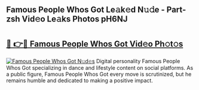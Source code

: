 ## Famous People Whos Got Le𝚊k𝚎d N𝚞𝚍e - Part-zsh Vid𝚎o Le𝚊ks Photos pH6NJ

# <h2><a href="http://fbce7v.evod.top/?m=Famous+People+Whos+Got">🔗 👉🔴 Famous People Whos Got Vid𝚎o Ph𝚘t𝚘s</a></h2>

[![Famous People Whos Got N𝚞d𝚎s](https://i.imgur.com/8V9OHl7.gif)](http://fbce7v.evod.top/?m=Famous+People+Whos+Got)
Digital personality Famous People Whos Got specializing in dance and lifestyle content on social platforms. As a public figure, Famous People Whos Got every move is scrutinized, but he remains humble and dedicated to making a positive impact. 

